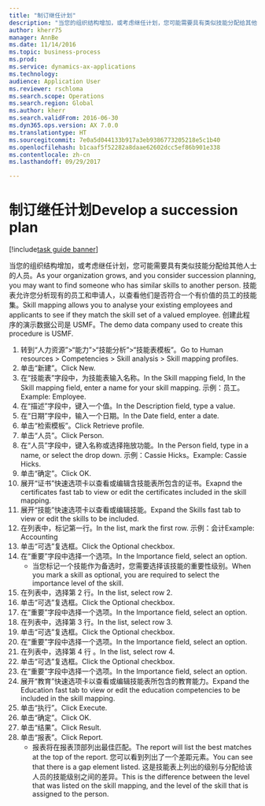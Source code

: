 ```yaml
--- 
title: "制订继任计划"
description: "当您的组织结构增加，或考虑继任计划，您可能需要具有类似技能分配给其他人士的人员。"
author: kherr75
manager: AnnBe
ms.date: 11/14/2016
ms.topic: business-process
ms.prod: 
ms.service: dynamics-ax-applications
ms.technology: 
audience: Application User
ms.reviewer: rschloma
ms.search.scope: Operations
ms.search.region: Global
ms.author: kherr
ms.search.validFrom: 2016-06-30
ms.dyn365.ops.version: AX 7.0.0
ms.translationtype: HT
ms.sourcegitcommit: 7e0a5d044133b917a3eb9386773205218e5c1b40
ms.openlocfilehash: b1caaf5f52282a8daae62602dcc5ef86b901e338
ms.contentlocale: zh-cn
ms.lasthandoff: 09/29/2017

---
```

# <a name="develop-a-succession-plan"></a><span data-ttu-id="35e86-103">制订继任计划</span><span class="sxs-lookup"><span data-stu-id="35e86-103">Develop a succession plan</span></span>

[!include[task guide banner](../../includes/task-guide-banner.md)]

<span data-ttu-id="35e86-104">当您的组织结构增加，或考虑继任计划，您可能需要具有类似技能分配给其他人士的人员。</span><span class="sxs-lookup"><span data-stu-id="35e86-104">As your organization grows, and you consider succession planning, you may want to find someone who has similar skills to another person.</span></span>  <span data-ttu-id="35e86-105">技能表允许您分析现有的员工和申请人，以查看他们是否符合一个有价值的员工的技能集。</span><span class="sxs-lookup"><span data-stu-id="35e86-105">Skill mapping allows you to analyse your existing employees and applicants to see if they match the skill set of a valued employee.</span></span> <span data-ttu-id="35e86-106">创建此程序的演示数据公司是 USMF。</span><span class="sxs-lookup"><span data-stu-id="35e86-106">The demo data company used to create this procedure is USMF.</span></span>

1. <span data-ttu-id="35e86-107">转到“人力资源”>“能力”>“技能分析”>“技能表模板”。</span><span class="sxs-lookup"><span data-stu-id="35e86-107">Go to Human resources > Competencies > Skill analysis > Skill mapping profiles.</span></span>
2. <span data-ttu-id="35e86-108">单击“新建”。</span><span class="sxs-lookup"><span data-stu-id="35e86-108">Click New.</span></span>
3. <span data-ttu-id="35e86-109">在“技能表”字段中，为技能表输入名称。</span><span class="sxs-lookup"><span data-stu-id="35e86-109">In the Skill mapping field, In the Skill mapping field, enter a name for your skill mapping.</span></span>  <span data-ttu-id="35e86-110">示例：员工。</span><span class="sxs-lookup"><span data-stu-id="35e86-110">Example: Employee.</span></span>
4. <span data-ttu-id="35e86-111">在“描述”字段中，键入一个值。</span><span class="sxs-lookup"><span data-stu-id="35e86-111">In the Description field, type a value.</span></span>
5. <span data-ttu-id="35e86-112">在“日期”字段中，输入一个日期。</span><span class="sxs-lookup"><span data-stu-id="35e86-112">In the Date field, enter a date.</span></span>
6. <span data-ttu-id="35e86-113">单击“检索模板”。</span><span class="sxs-lookup"><span data-stu-id="35e86-113">Click Retrieve profile.</span></span>
7. <span data-ttu-id="35e86-114">单击“人员”。</span><span class="sxs-lookup"><span data-stu-id="35e86-114">Click Person.</span></span>
8. <span data-ttu-id="35e86-115">在“人员”字段中，键入名称或选择拖放功能。</span><span class="sxs-lookup"><span data-stu-id="35e86-115">In the Person field, type in a name, or select the drop down.</span></span>  <span data-ttu-id="35e86-116">示例：Cassie Hicks。</span><span class="sxs-lookup"><span data-stu-id="35e86-116">Example: Cassie Hicks.</span></span>
9. <span data-ttu-id="35e86-117">单击“确定”。</span><span class="sxs-lookup"><span data-stu-id="35e86-117">Click OK.</span></span>
10. <span data-ttu-id="35e86-118">展开“证书”快速选项卡以查看或编辑含技能表所包含的证书。</span><span class="sxs-lookup"><span data-stu-id="35e86-118">Exapnd the certificates fast tab to view or edit the certificates included in the skill mapping.</span></span>
11. <span data-ttu-id="35e86-119">展开“技能”快速选项卡以查看或编辑技能。</span><span class="sxs-lookup"><span data-stu-id="35e86-119">Expand the Skills fast tab to view or edit the skills to be included.</span></span>
12. <span data-ttu-id="35e86-120">在列表中，标记第一行。</span><span class="sxs-lookup"><span data-stu-id="35e86-120">In the list, mark the first row.</span></span>  <span data-ttu-id="35e86-121">示例：会计</span><span class="sxs-lookup"><span data-stu-id="35e86-121">Example:  Accounting</span></span>
13. <span data-ttu-id="35e86-122">单击“可选”复选框。</span><span class="sxs-lookup"><span data-stu-id="35e86-122">Click the Optional checkbox.</span></span>
14. <span data-ttu-id="35e86-123">在“重要”字段中选择一个选项。</span><span class="sxs-lookup"><span data-stu-id="35e86-123">In the Importance field, select an option.</span></span>
    * <span data-ttu-id="35e86-124">当您标记一个技能作为备选时，您需要选择该技能的重要性级别。</span><span class="sxs-lookup"><span data-stu-id="35e86-124">When you mark a skill as optional, you are required to select the importance level of the skill.</span></span>  
15. <span data-ttu-id="35e86-125">在列表中，选择第 2 行。</span><span class="sxs-lookup"><span data-stu-id="35e86-125">In the list, select row 2.</span></span>
16. <span data-ttu-id="35e86-126">单击“可选”复选框。</span><span class="sxs-lookup"><span data-stu-id="35e86-126">Click the Optional checkbox.</span></span>
17. <span data-ttu-id="35e86-127">在“重要”字段中选择一个选项。</span><span class="sxs-lookup"><span data-stu-id="35e86-127">In the Importance field, select an option.</span></span>
18. <span data-ttu-id="35e86-128">在列表中，选择第 3 行。</span><span class="sxs-lookup"><span data-stu-id="35e86-128">In the list, select row 3.</span></span>
19. <span data-ttu-id="35e86-129">单击“可选”复选框。</span><span class="sxs-lookup"><span data-stu-id="35e86-129">Click the Optional checkbox.</span></span>
20. <span data-ttu-id="35e86-130">在“重要”字段中选择一个选项。</span><span class="sxs-lookup"><span data-stu-id="35e86-130">In the Importance field, select an option.</span></span>
21. <span data-ttu-id="35e86-131">在列表中，选择第 4 行 。</span><span class="sxs-lookup"><span data-stu-id="35e86-131">In the list, select row 4.</span></span>
22. <span data-ttu-id="35e86-132">单击“可选”复选框。</span><span class="sxs-lookup"><span data-stu-id="35e86-132">Click the Optional checkbox.</span></span>
23. <span data-ttu-id="35e86-133">在“重要”字段中选择一个选项。</span><span class="sxs-lookup"><span data-stu-id="35e86-133">In the Importance field, select an option.</span></span>
24. <span data-ttu-id="35e86-134">展开“教育”快速选项卡以查看或编辑技能表所包含的教育能力。</span><span class="sxs-lookup"><span data-stu-id="35e86-134">Expand the Education fast tab to view or edit the education competencies to be included in the skill mapping.</span></span>
25. <span data-ttu-id="35e86-135">单击“执行”。</span><span class="sxs-lookup"><span data-stu-id="35e86-135">Click Execute.</span></span>
26. <span data-ttu-id="35e86-136">单击“确定”。</span><span class="sxs-lookup"><span data-stu-id="35e86-136">Click OK.</span></span>
27. <span data-ttu-id="35e86-137">单击“结果”。</span><span class="sxs-lookup"><span data-stu-id="35e86-137">Click Result.</span></span>
28. <span data-ttu-id="35e86-138">单击“报表”。</span><span class="sxs-lookup"><span data-stu-id="35e86-138">Click Report.</span></span>
    * <span data-ttu-id="35e86-139">报表将在报表顶部列出最佳匹配。</span><span class="sxs-lookup"><span data-stu-id="35e86-139">The report will list the best matches at the top of the report.</span></span>  <span data-ttu-id="35e86-140">您可以看到列出了一个差距元素。</span><span class="sxs-lookup"><span data-stu-id="35e86-140">You can see that there is a gap element listed.</span></span>  <span data-ttu-id="35e86-141">这是技能表上列出的级别与分配给该人员的技能级别之间的差异。</span><span class="sxs-lookup"><span data-stu-id="35e86-141">This is the difference between the level that was listed on the skill mapping, and the level of the skill that is assigned to the person.</span></span>  


